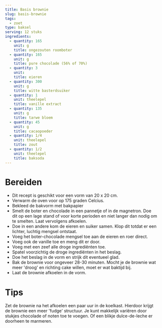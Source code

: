 ```yaml
---
title: Basis brownie
slug: basis-brownie
tags: 
  - zoet
type: baksel
serving: 12 stuks
ingredients:
  - quantity: 165
    unit: g
    title: ongezouten roomboter
  - quantity: 165
    unit: g
    title: pure chocolade (56% of 70%)
  - quantity: 3
    unit: 
    title: eieren
  - quantity: 300
    unit: g
    title: witte basterdsuiker
  - quantity: 1
    unit: theelepel
    title: vanille extract
  - quantity: 135
    unit: g
    title: tarwe bloem
  - quantity: 45
    unit: g
    title: cacaopoeder
  - quantity: 1/4
    unit: theelepel
    title: zout
  - quantity: 1/2
    unit: theelepel
    title: baksoda
---
```


# Bereiden

- Dit recept is geschikt voor een vorm van 20 x 20 cm.
- Verwarm de oven voor op 175 graden Celcius.
- Bekleed de bakvorm met bakpapier
- Smelt de boter en chocolade in een pannetje of in de magnetron. Doe dit op een lage stand of voor korte perioden en niet langer dan nodig om te smelten. Laat vervolgens afkoelen.
- Doe in een andere kom de eieren en suiker samen. Klop dit totdat er een lichter, luchtig mengsel ontstaat.
- Voeg het boter-chocolade mengsel toe aan de eieren en roer direct. 
- Voeg ook de vanille toe en meng dit er door.
- Voeg met een zeef alle droge ingrediënten toe. 
- Spatel voorzichtig de droge ingrediënten in het beslag.
- Doe het beslag in de vorm en strijk dit eventueel glad.
- Bak de brownie voor ongeveer 28-30 minuten. Mocht je de brownie wat meer 'droog' en richting cake willen, moet er wat baktijd bij.
- Laat de brownie afkoelen in de vorm.


# Tips

Zet de brownie na het afkoelen een paar uur in de koelkast. Hierdoor krijgt de brownie een meer 'fudge' structuur. 
Je kunt makkelijk variëren door stukjes chocolade of noten toe te voegen. Of een blikje dulce-de-leche er doorheen te marmeren. 